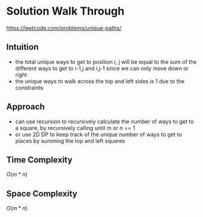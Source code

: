 # Solution Walk Through
https://leetcode.com/problems/unique-paths/

## Intuition
- the total unique ways to get to position i, j will be equal to the sum of the different ways to get to i-1,j and i,j-1 since we can only move down or right
- the unique ways to walk across the top and left sides is 1 due to the constraints

## Approach
- can use recursion to recursively calculate the number of ways to get to a square, by recursively calling until m or n == 1
- or use 2D DP to keep track of the unique number of ways to get to places by summing the top and left squares

## Time Complexity
$O(m*n)$ 

## Space Complexity
$O(m*n)$ 

